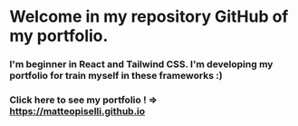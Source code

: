 # **Welcome in my repository GitHub of my portfolio.**

### I'm beginner in React and Tailwind CSS. I'm developing my portfolio for train myself in these frameworks :)

### Click here to see my portfolio ! => https://matteopiselli.github.io
